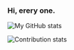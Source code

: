 <!---
- 👋 Hi, I’m @3vand0ng
- 👀 I’m interested in ...
- 🌱 I’m currently learning ...
- 💞️ I’m looking to collaborate on ...
- 📫 How to reach me ...

Here are some ideas to get you started:

3vand0ng/3vand0ng is a ✨ special ✨ repository because its `README.md` (this file) appears on your GitHub profile.
You can click the Preview link to take a look at your changes.
--->

### Hi, erery one.

![My GitHub stats](https://github-readme-stats.vercel.app/api?username=3vand0ng&show_icons=true&theme=tokyonight)

![Contribution stats](https://github-contribution-stats.vercel.app/api/?username=3vand0ng)

